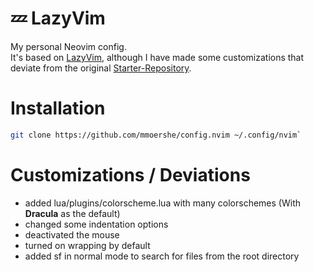 # 💤 LazyVim

My personal Neovim config.  
It's based on [LazyVim](https://github.com/LazyVim/LazyVim), although I have made some customizations that deviate from the original [Starter-Repository](https://github.com/LazyVim/starter).

# Installation
```sh
git clone https://github.com/mmoershe/config.nvim ~/.config/nvim`
```

# Customizations / Deviations

- added lua/plugins/colorscheme.lua with many colorschemes (With **Dracula** as the default)  
- changed some indentation options  
- deactivated the mouse 
- turned on wrapping by default 
- added <leader>sf in normal mode to search for files from the root directory 
